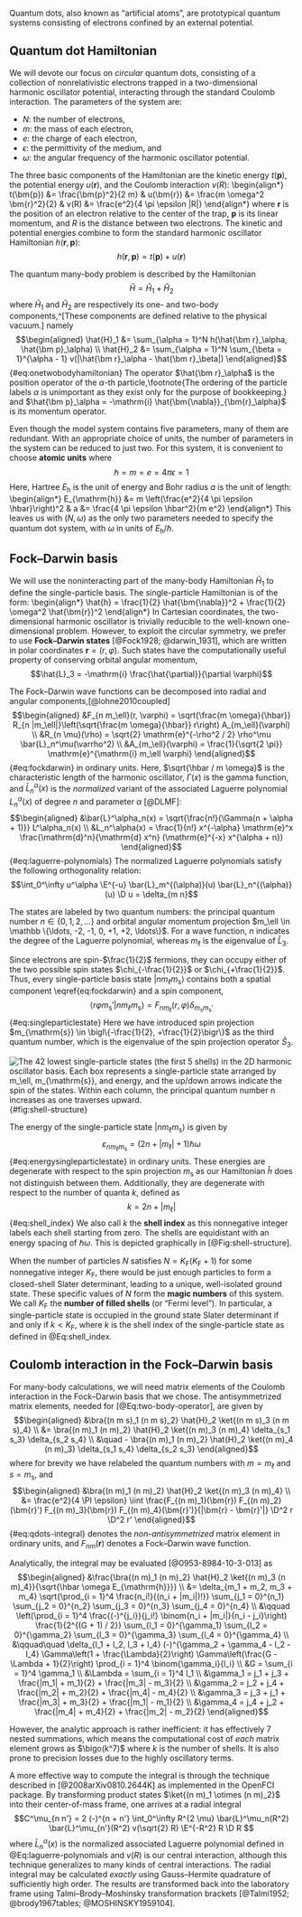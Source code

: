 Quantum dots, also known as “artificial atoms”, are prototypical quantum systems consisting of electrons confined by an external potential.

## Quantum dot Hamiltonian

We will devote our focus on *circular* quantum dots, consisting of a collection of nonrelativistic electrons trapped in a two-dimensional harmonic oscillator potential, interacting through the standard Coulomb interaction.  The parameters of the system are:

  - $N$: the number of electrons,
  - $m$: the mass of each electron,
  - $e$: the charge of each electron,
  - $\epsilon$: the permittivity of the medium, and
  - $\omega$: the angular frequency of the harmonic oscillator potential.

The three basic components of the Hamiltonian are the kinetic energy $t(\bm{p})$, the potential energy $u(\bm{r})$, and the Coulomb interaction $v(R)$:
\begin{align*}
t(\bm{p}) &= \frac{\bm{p}^2}{2 m} &
u(\bm{r}) &= \frac{m \omega^2 \bm{r}^2}{2} &
v(R) &= \frac{e^2}{4 \pi \epsilon |R|}
\end{align*}
where $\bm{r}$ is the position of an electron relative to the center of the trap, $\bm{p}$ is its linear momentum, and $R$ is the distance between two electrons.  The kinetic and potential energies combine to form the standard harmonic oscillator Hamiltonian $h(\bm{r}, \bm{p})$:
$$h(\bm{r}, \bm{p}) = t(\bm{p}) + u(\bm{r})$$

The quantum many-body problem is described by the Hamiltonian
$$\hat{H} = \hat{H}_1 + \hat{H}_2$$
where $\hat{H}_1$ and $\hat{H}_2$ are respectively its one- and two-body components,^[These components are defined relative to the physical vacuum.] namely
$$\begin{aligned}
  \hat{H}_1 &= \sum_{\alpha = 1}^N h(\hat{\bm r}_\alpha, \hat{\bm p}_\alpha) \\
  \hat{H}_2 &= \sum_{\alpha = 1}^N \sum_{\beta = 1}^{\alpha - 1} v(|\hat{\bm r}_\alpha - \hat{\bm r}_\beta|)
\end{aligned}$$ {#eq:onetwobodyhamiltonian}
The operator $\hat{\bm r}_\alpha$ is the position operator of the $\alpha$-th particle,\footnote{The ordering of the particle labels $\alpha$ is unimportant as they exist only for the purpose of bookkeeping.} and $\hat{\bm p}_\alpha = -\mathrm{i} \hat{\bm{\nabla}}_{\bm{r}_\alpha}$ is its momentum operator.

Even though the model system contains five parameters, many of them are redundant.  With an appropriate choice of units, the number of parameters in the system can be reduced to just two.  For this system, it is convenient to choose **atomic units** where
$$\hbar = m = e = 4 \pi \epsilon = 1$$
Here, Hartree $E_{\mathrm{h}}$ is the unit of energy and Bohr radius $a$ is the unit of length:
\begin{align*}
  E_{\mathrm{h}} &= m \left(\frac{e^2}{4 \pi \epsilon \hbar}\right)^2 &
  a &= \frac{4 \pi \epsilon \hbar^2}{m e^2}
\end{align*}
This leaves us with $(N, \omega)$ as the only two parameters needed to specify the quantum dot system, with $\omega$ in units of $E_{\mathrm{h}} / \hbar$.

## Fock–Darwin basis

We will use the noninteracting part of the many-body Hamiltonian $\hat{H}_1$ to define the single-particle basis.  The single-particle Hamiltonian is of the form:
\begin{align*}
  \hat{h} = \frac{1}{2} \hat{\bm{\nabla}}^2 + \frac{1}{2} \omega^2 \hat{\bm{r}}^2
\end{align*}
In Cartesian coordinates, the two-dimensional harmonic oscillator is trivially reducible to the well-known one-dimensional problem.  However, to exploit the circular symmetry, we prefer to use **Fock–Darwin states** [@Fock1928; @darwin_1931], which are written in polar coordinates $\bm{r} = (r, \varphi)$.  Such states have the computationally useful property of conserving orbital angular momentum,
$$\hat{L}_3 = -\mathrm{i} \frac{\hat{\partial}}{\partial \varphi}$$

The Fock–Darwin wave functions can be decomposed into radial and angular components,[@lohne2010coupled]
$$\begin{aligned}
  &F_{n m_\ell}(r, \varphi) = \sqrt{\frac{m \omega}{\hbar}} R_{n |m_\ell|}\left(\sqrt{\frac{m \omega}{\hbar}} r\right) A_{m_\ell}(\varphi) \\
  &R_{n \mu}(\rho) = \sqrt{2} \mathrm{e}^{-\rho^2 / 2} \rho^\mu \bar{L}_n^\mu(\varrho^2) \\
  &A_{m_\ell}(\varphi) = \frac{1}{\sqrt{2 \pi}} \mathrm{e}^{\mathrm{i} m_\ell \varphi}
\end{aligned}$$ {#eq:fockdarwin}
in ordinary units.  Here, $\sqrt{\hbar / m \omega}$ is the characteristic length of the harmonic oscillator, $\Gamma(x)$ is the gamma function, and $\bar{L}_n^\alpha(x)$ is the *normalized* variant of the associated Laguerre polynomial $L_n^\alpha(x)$ of degree $n$ and parameter $\alpha$ [@DLMF]:
$$\begin{aligned}
  &\bar{L}^\alpha_n(x) = \sqrt{\frac{n!}{\Gamma(n + \alpha + 1)}} L^\alpha_n(x) \\
  &L_n^\alpha(x) = \frac{1}{n!} x^{-\alpha} \mathrm{e}^x \frac{\mathrm{d}^n}{\mathrm{d} x^n} (\mathrm{e}^{-x} x^{\alpha + n})
\end{aligned}$$ {#eq:laguerre-polynomials}
The normalized Laguerre polynomials satisfy the following orthogonality relation:
$$\int_0^\infty u^\alpha \E^{-u} \bar{L}_m^{(\alpha)}(u) \bar{L}_n^{(\alpha)}(u) \D u = \delta_{m n}$$

The states are labeled by two quantum numbers: the principal quantum number $n \in \{0, 1, 2, \ldots\}$ and orbital angular momentum projection $m_\ell \in \mathbb \{\ldots, -2, -1, 0, +1, +2, \ldots\}$.  For a wave function, $n$ indicates the degree of the Laguerre polynomial, whereas $m_\ell$ is the eigenvalue of $\hat{L}_3$.

Since electrons are spin-$\frac{1}{2}$ fermions, they can occupy either of the two possible spin states $\chi_{-\frac{1}{2}}$ or $\chi_{+\frac{1}{2}}$.  Thus, every single-particle basis state $|n m_\ell m_{\mathrm{s}}\rangle$ contains both a spatial component \eqref{eq:fockdarwin} and a spin component,
$$\langle r \varphi m_{\mathrm{s}}' |n m_\ell m_{\mathrm{s}}\rangle = F_{n m_\ell}(r, \varphi) \delta_{m_{\mathrm{s}}^{} m_{\mathrm{s}}'}$$ {#eq:singleparticlestate}
Here we have introduced spin projection $m_{\mathrm{s}} \in \bigl\{-\frac{1}{2}, +\frac{1}{2}\bigr\}$ as the third quantum number, which is the eigenvalue of the spin projection operator $\hat{S}_3$.

![The 42 lowest single-particle states (the first 5 shells) in the 2D harmonic oscillator basis.  Each box represents a single-particle state arranged by $m_\ell$, $m_{\mathrm{s}}$, and energy, and the up/down arrows indicate the spin of the states.  Within each column, the principal quantum number $n$ increases as one traverses upward.](fig-shell-structure){#fig:shell-structure}

The energy of the single-particle state $|n m_\ell m_{\mathrm{s}}\rangle$ is given by
$$\varepsilon_{n m_\ell m_{\mathrm{s}}} = (2 n + |m_\ell| + 1) \hbar \omega$$ {#eq:energysingleparticlestate}
in ordinary units.  These energies are degenerate with respect to the spin projection $m_{\mathrm{s}}$ as our Hamiltonian $\hat{h}$ does not distinguish between them.  Additionally, they are degenerate with respect to the number of quanta $k$, defined as
$$k = 2 n + |m_\ell|$$ {#eq:shell_index}
We also call $k$ the **shell index** as this nonnegative integer labels each shell starting from zero.  The shells are equidistant with an energy spacing of $\hbar \omega$.  This is depicted graphically in [@Fig:shell-structure].

When the number of particles $N$ satisfies $N = K_{\mathrm{F}} (K_{\mathrm{F}} + 1)$ for some nonnegative integer $K_{\mathrm{F}}$, there would be just enough particles to form a closed-shell Slater determinant, leading to a unique, well-isolated ground state.  These specific values of $N$ form the **magic numbers** of this system.  We call $K_{\mathrm{F}}$ the **number of filled shells** (or “Fermi level”).  In particular, a single-particle state is occupied in the ground state Slater determinant if and only if $k < K_{\mathrm{F}}$, where $k$ is the shell index of the single-particle state as defined in @Eq:shell_index.

## Coulomb interaction in the Fock–Darwin basis

For many-body calculations, we will need matrix elements of the Coulomb interaction in the Fock–Darwin basis that we chose.  The antisymmetrized matrix elements, needed for [@Eq:two-body-operator], are given by
$$\begin{aligned}
  &\bra{(n m s)_1 (n m s)_2} \hat{H}_2 \ket{(n m s)_3 (n m s)_4} \\
  &= \bra{(n m)_1 (n m)_2} \hat{H}_2 \ket{(n m)_3 (n m)_4} \delta_{s_1 s_3} \delta_{s_2 s_4} \\
  &\quad - \bra{(n m)_1 (n m)_2} \hat{H}_2 \ket{(n m)_4 (n m)_3} \delta_{s_1 s_4} \delta_{s_2 s_3}
\end{aligned}$$
where for brevity we have relabeled the quantum numbers with $m = m_\ell$ and $s = m_{\mathrm{s}}$, and
$$\begin{aligned}
  &\bra{(n m)_1 (n m)_2} \hat{H}_2 \ket{(n m)_3 (n m)_4} \\
  &= \frac{e^2}{4 \PI \epsilon} \iint \frac{F_{(n m)_1}(\bm{r}) F_{(n m)_2}(\bm{r}') F_{(n m)_3}(\bm{r}) F_{(n m)_4}(\bm{r}')}{|\bm{r} - \bm{r}'|} \D^2 r \D^2 r'
\end{aligned}$$ {#eq:qdots-integral}
denotes the *non-antisymmetrized* matrix element in ordinary units, and $F_{n m}(\bm{r})$ denotes a Fock–Darwin wave function.

Analytically, the integral may be evaluated [@0953-8984-10-3-013] as
$$\begin{aligned}
  &\frac{\bra{(n m)_1 (n m)_2} \hat{H}_2 \ket{(n m)_3 (n m)_4}}{\sqrt{\hbar \omega E_{\mathrm{h}}}} \\
  &= \delta_{m_1 + m_2, m_3 + m_4} \sqrt{\prod_{i = 1}^4 \frac{n_i!}{(n_i + |m_i|)!}} \sum_{j_1 = 0}^{n_1} \sum_{j_2 = 0}^{n_2} \sum_{j_3 = 0}^{n_3} \sum_{j_4 = 0}^{n_4} \\
  &\qquad \left(\prod_{i = 1}^4  \frac{(-)^{j_i}}{j_i!} \binom{n_i + |m_i|}{n_i - j_i}\right) \frac{1}{2^{(G + 1) / 2}} \sum_{l_1 = 0}^{\gamma_1} \sum_{l_2 = 0}^{\gamma_2} \sum_{l_3 = 0}^{\gamma_3} \sum_{l_4 = 0}^{\gamma_4} \\
  &\qquad\quad \delta_{l_1 + l_2, l_3 + l_4} (-)^{\gamma_2 + \gamma_4 - l_2 - l_4} \Gamma\left(1 + \frac{\Lambda}{2}\right) \Gamma\left(\frac{G - \Lambda + 1}{2}\right) \prod_{i = 1}^4 \binom{\gamma_i}{l_i} \\
  &G = \sum_{i = 1}^4 \gamma_1 \\
  &\Lambda = \sum_{i = 1}^4 l_1 \\
  &\gamma_1 = j_1 + j_3 + \frac{|m_1| + m_1}{2} + \frac{|m_3| - m_3}{2} \\
  &\gamma_2 = j_2 + j_4 + \frac{|m_2| + m_2}{2} + \frac{|m_4| - m_4}{2} \\
  &\gamma_3 = j_3 + j_1 + \frac{|m_3| + m_3}{2} + \frac{|m_1| - m_1}{2} \\
  &\gamma_4 = j_4 + j_2 + \frac{|m_4| + m_4}{2} + \frac{|m_2| - m_2}{2}
\end{aligned}$$

However, the analytic approach is rather inefficient: it has effectively 7 nested summations, which means the computational cost of *each* matrix element grows as $\bigo(k^7)$ where $k$ is the number of shells.  It is also prone to precision losses due to the highly oscillatory terms.

A more effective way to compute the integral is through the technique described in [@2008arXiv0810.2644K] as implemented in the OpenFCI package.  By transforming product states $\ket{(n m)_1 \otimes (n m)_2}$ into their center-of-mass frame, one arrives at a radial integral
$$C^\mu_{n n'} = 2 (-)^{n + n'} \int_0^\infty R^{2 \mu} \bar{L}^\mu_n(R^2) \bar{L}^\mu_{n'}(R^2) v(\sqrt{2} R) \E^{-R^2} R \D R $$
where $\bar{L}^\alpha_n(x)$ is the normalized associated Laguerre polynomial defined in @Eq:laguerre-polynomials and $v(R)$ is our central interaction, although this technique generalizes to many kinds of central interactions.  The radial integral may be calculated *exactly* using Gauss–Hermite quadrature of sufficiently high order.  The results are transformed back into the laboratory frame using Talmi–Brody–Moshinsky transformation brackets [@Talmi1952; @brody1967tables; @MOSHINSKY1959104].
